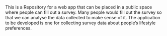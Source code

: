 This is a Repository for a web app that can be placed in a public space where people can fill out a survey. Many people would fill out the survey so that we can analyse the data collected to make sense of it. The application to be developed is one for collecting survey data about people’s lifestyle preferences.
